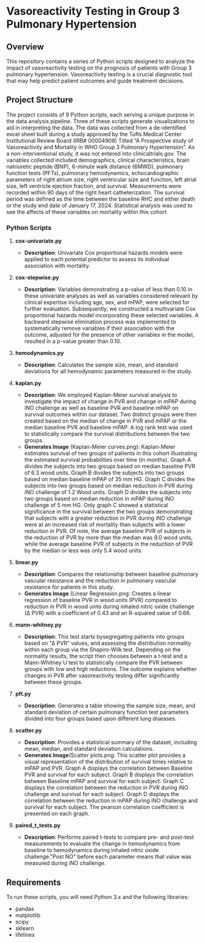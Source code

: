# Vasoreactivity Testing in Group 3 Pulmonary Hypertension

## Overview
This repository contains a series of Python scripts designed to analyze the impact of vasoreactivity testing on the prognosis of patients with Group 3 pulmonary hypertension. Vasoreactivity testing is a crucial diagnostic tool that may help predict patient outcomes and guide treatment decisions. 

## Project Structure
The project consists of 9 Python scripts, each serving a unique purpose in the data analysis pipeline. Three of these scripts generate visualizations to aid in interpreting the data. The data was collected from a de-identified excel sheet built during a study approved by the Tufts Medical Center Institutional Review Board (IRB# 00004908) Titled “A Prospective study of Vasoreactivity and Mortality in WHO Group 3 Pulmonary Hypertension”. As a non-interventional study, it was not entered into clinicaltrials.gov. The variables collected included demographics, clinical characteristics, brain natriuretic peptide (BNP), 6-minute walk distance (6MWD), pulmonary function tests (PFTs), pulmonary hemodynamics, echocardiographic parameters of right atrium size, right ventricular size and function, left atrial size, left ventricle ejection fraction, and survival. Measurements were recorded within 90 days of the right heart catheterization. The survival period was defined as the time between the baseline RHC and either death or the study end date of January 17, 2024. Statistical analysis was used to see the affects of these variables on mortality within this cohort

### Python Scripts

1. **cox-univariate.py**
   - **Description**: Univariate Cox proportional hazards models were applied to each potential predictor to assess its individual association with mortality.
   
2. **cox-stepwise.py**
   - **Description**: Variables demonstrating a p-value of less than 0.10 in these univariate analyses as well as variables considered relevant by clinical expertise including age, sex, and mPAP, were selected for further evaluation. Subsequently, we constructed a multivariate Cox proportional hazards model incorporating these selected variables. A backward stepwise elimination process was implemented to systematically remove variables if their association with the outcome, adjusted for the presence of other variables in the model, resulted in a p-value greater than 0.10.
 
3. **hemodynamics.py**
   - **Description**: Calculates the sample size, mean, and standard deviations for all hemodynamic parameters measured in the study.
   

4. **kaplan.py**
   - **Description**: We employed Kaplan-Meier survival analysis to investigate the impact of change in PVR and change in mPAP during iNO challenge as well as baseline PVR and baseline mPAP on survival outcomes within our dataset. Two distinct groups were then created based on the median of change in PVR and mPAP or the median baseline PVR and baseline mPAP. A log rank test was used to statistically compare the survival distributions between the two groups.
   - **Generates Image** (Kaplan-Meier curves.png): Kaplan-Meier estimates survival of two groups of patients in this cohort illustrating the estimated survival probabilities over time (in months). Graph A divides the subjects into two groups based on median baseline PVR of 6.3 wood units. Graph B divides the subjects into two groups based on median baseline mPAP of 35 mm HG. Graph C divides the subjects into two groups based on median reduction in PVR during iNO challenge of 1.2 Wood units. Graph D divides the subjects into two groups based on median reduction in mPAP during iNO challenge of 5 mm HG. Only graph C showed a statistical significance in the survival between the two groups demonstrating that subjects with a greater reduction in PVR during iNO challenge were at an increased risk of mortality than subjects with a lower reduction in PVR. Of note, the average baseline PVR of subjects in the reduction of PVR by more than the median was 9.0 wood units, while the average baseline PVR of subjects in the reduction of PVR by the median or less was only 5.4 wood units.  

5. **linear.py**
   - **Description**: Compares the relationship between baseline pulmonary vascular resistance and the reduction in pulmonary vascular resistance for patients in this study.
   - **Generates Image** (Linear Regression.png: Creates a linear regression of baseline PVR in wood units (PVR) compared to reduction in PVR in wood units during inhaled nitric oxide challenge (∆ PVR) with a coefficient of 0.43 and an R-squared value of 0.66.

6. **mann-whitney.py**
   - **Description**: This test starts bysegregating patients into groups based on "∆ PVR" values, and assessing the distribution normality within each group via the Shapiro-Wilk test. Depending on the normality results, the script then chooses between a t-test and a Mann-Whitney U test to statistically compare the PVR between groups with low and high reductions. The outcome explains whether changes in PVR after vasoreactivity testing differ significantly between these groups.

7. **pft.py**
   - **Description**: Generates a table showing the sample size, mean, and standard deviation of certain pulmonary function test parameters divided into four groups based upon different lung diseases.

8. **scatter.py**
   - **Description**: Provides a statistical summary of the dataset, including mean, median, and standard deviation calculations.
    - **Generates Image**(Scatter plots.png: This scatter plot provides a visual representation of the distribution of survival times relative to mPAP and PVR. Graph A displays the correlation between Baseline PVR and survival for each subject. Graph B displays the correlation between Baseline mPAP and survival for each subject. Graph C displays the correlation between the reduction in PVR during iNO challenge and survival for each subject. Graph D displays the correlation between the reduction in mPAP during iNO challenge and survival for each subject. The pearson correlation coefficient is presented on each graph. 

9. **paired_t_tests.py**
   - **Description**: Performs paired t-tests to compare pre- and post-test measurements to evaluate the change in hemodynamics from baseline to hemodynamics during inhaled nitric oxide challenge."Post NO" before each parameter means that value was measured during iNO challenge.



## Requirements
To run these scripts, you will need Python 3.x and the following libraries:
- pandas
- matplotlib
- scipy
- sklearn
- lifelines

